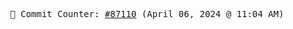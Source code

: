 <p align="center">
    <samp>
        📮 Commit Counter: <a href="https://github.com/Javascript-void0/Javascript-void0/commits/main">#87110</a> (April 06, 2024 @ 11:04 AM)
    </samp>
</p>